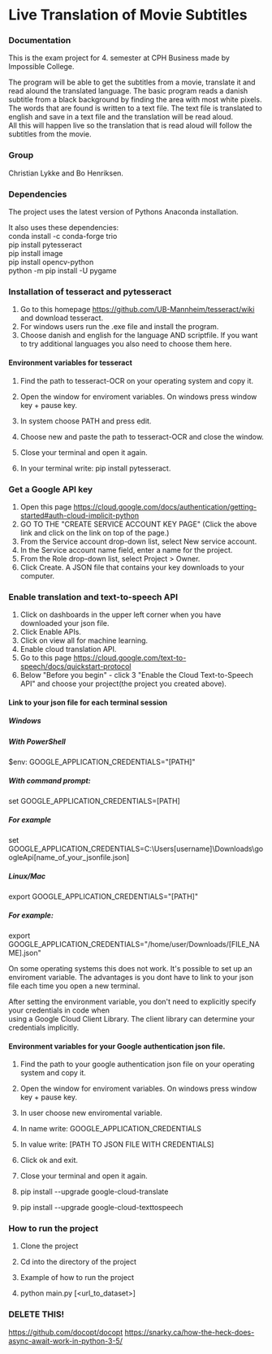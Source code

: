 # Live Translation of Movie Subtitles
### Documentation
This is the exam project for 4. semester at CPH Business made by Impossible College.  

The program will be able to get the subtitles from a movie, translate it and read alound the translated language. 
The basic program reads a danish subtitle from a black background by finding the area with most white pixels. 
The words that are found is written to a text file. The text file is translated to english and save in a text file and the translation will be read aloud.  
All this will happen live so the translation that is read aloud will follow the subtitles from the movie.  

### Group
Christian Lykke and Bo Henriksen.  

### Dependencies
The project uses the latest version of Pythons Anaconda installation.  

It also uses these dependencies:  
conda install -c conda-forge trio  
pip install pytesseract  
pip install image  
pip install opencv-python  
python -m pip install -U pygame

### Installation of tesseract and pytesseract  
1. Go to this homepage https://github.com/UB-Mannheim/tesseract/wiki and download tesseract.  
2. For windows users run the .exe file and install the program.  
3. Choose danish and english for the language AND scriptfile. If you want to try additional languages you also need to choose them here.  

#### Environment variables for tesseract
1. Find the path to tesseract-OCR on your operating system and copy it.  
2. Open the window for enviroment variables. On windows press window key + pause key.  
3. In system choose PATH and press edit.  
4. Choose new and paste the path to tesseract-OCR and close the window.  
5. Close your terminal and open it again.  

6. In your terminal write: pip install pytesseract.

### Get a Google API key
1. Open this page https://cloud.google.com/docs/authentication/getting-started#auth-cloud-implicit-python  
2. GO TO THE "CREATE SERVICE ACCOUNT KEY PAGE" (Click the above link and click on the link on top of the page.)  
3. From the Service account drop-down list, select New service account.  
4. In the Service account name field, enter a name for the project.  
5. From the Role drop-down list, select Project > Owner.  
6. Click Create. A JSON file that contains your key downloads to your computer.  

### Enable translation and text-to-speech API
1. Click on dashboards in the upper left corner when you have downloaded your json file.  
2. Click Enable APIs.  
3. Click on view all for machine learning.  
4. Enable cloud translation API.  
5. Go to this page https://cloud.google.com/text-to-speech/docs/quickstart-protocol  
6. Below "Before you begin" - click 3 "Enable the Cloud Text-to-Speech API" and choose your project(the project you created above).  

#### Link to your json file for each terminal session
##### Windows
##### With PowerShell
$env: GOOGLE_APPLICATION_CREDENTIALS="[PATH]"  

##### With command prompt:
set GOOGLE_APPLICATION_CREDENTIALS=[PATH]  

##### For example
set GOOGLE_APPLICATION_CREDENTIALS=C:\Users\[username]\Downloads\googleApi\[name_of_your_jsonfile.json]  

##### Linux/Mac
export GOOGLE_APPLICATION_CREDENTIALS="[PATH]"  

##### For example:  
export GOOGLE_APPLICATION_CREDENTIALS="/home/user/Downloads/[FILE_NAME].json"  

On some operating systems this does not work. It's possible to set up an enviroment variable. The advantages is you dont have to link to your json file each time you open a new terminal.  

After setting the environment variable, you don't need to explicitly specify your credentials in code when  
using a Google Cloud Client Library. The client library can determine your credentials implicitly.  

#### Environment variables for your Google authentication json file.  
1. Find the path to your google authentication json file on your operating system and copy it.  
2. Open the window for enviroment variables. On windows press window key + pause key.  
3. In user choose new enviromental variable. 
4. In name write: GOOGLE_APPLICATION_CREDENTIALS  
5. In value write: [PATH TO JSON FILE WITH CREDENTIALS]  
6. Click ok and exit. 
7. Close your terminal and open it again. 

8. pip install --upgrade google-cloud-translate  
9. pip install --upgrade google-cloud-texttospeech  

### How to run the project
1. Clone the project  

2. Cd into the directory of the project  

3. Example of how to run the project  

4. python main.py [<url_to_dataset>]  

### DELETE THIS!
https://github.com/docopt/docopt
https://snarky.ca/how-the-heck-does-async-await-work-in-python-3-5/
